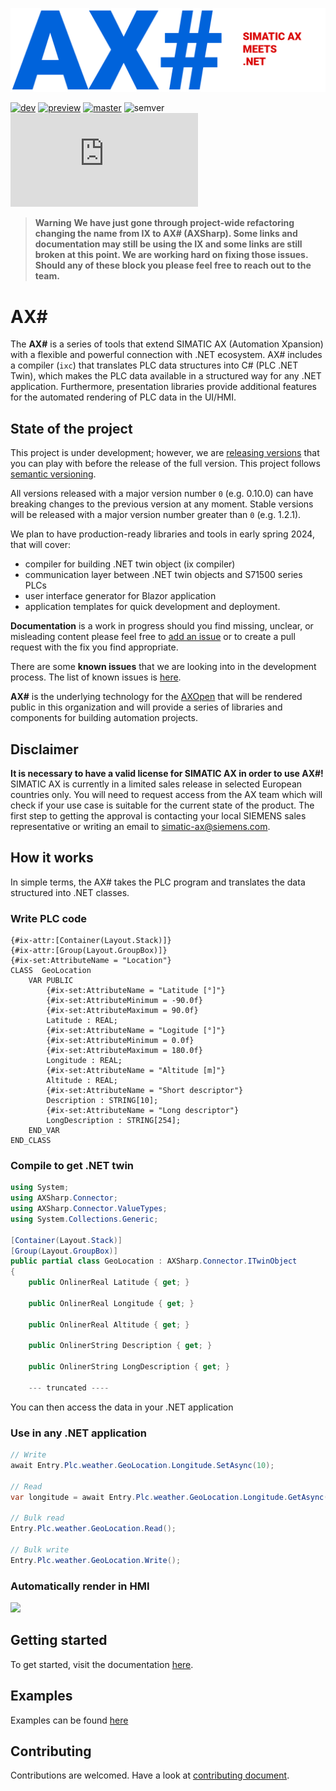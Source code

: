 ![](docfx/images/banner_wider.png)

[![dev](https://github.com/ix-ax/axsharp/actions/workflows/dev.yml/badge.svg?branch=dev)](https://github.com/ix-ax/axsharp/actions/workflows/dev.yml)
[![preview](https://github.com/ix-ax/axsharp/actions/workflows/release.yml/badge.svg?branch=releases%2Fv0)](https://github.com/ix-ax/axsharp/actions/workflows/release.yml)
[![master](https://github.com/ix-ax/axsharp/actions/workflows/master.yml/badge.svg?branch=master)](https://github.com/ix-ax/axsharp/actions/workflows/master.yml)
![semver](https://img.shields.io/badge/semver-0.10.0-blue)
[![GitHub license](https://badgen.net/github/license/Naereen/Strapdown.js)](https://github.com/ix-ax/axsharp/blob/dev/LICENSE)

> **Warning**
> **We have just gone through project-wide refactoring changing the name from **IX** to **AX#** (AXSharp). Some links and documentation may still be using the IX and some links are still broken at this point. We are working hard on fixing those issues. Should any of these block you please feel free to reach out to the team.**


# AX#

The **AX#** is a series of tools that extend SIMATIC AX (Automation Xpansion) with a flexible and powerful connection with .NET ecosystem. AX# includes a compiler (`ixc`) that translates PLC data structures into C# (PLC .NET Twin), which makes the PLC data available in a structured way for any .NET application. Furthermore, presentation libraries provide additional features for the automated rendering of PLC data in the UI/HMI.

## State of the project

This project is under development; however, we are [releasing versions](https://github.com/ix-ax/axsharp/releases) that you can play with before the release of the full version. This project follows [semantic versioning](https://semver.org/).

All versions released with a major version number `0` (e.g. 0.10.0) can have breaking changes to the previous version at any moment. Stable versions will be released with a major version number greater than `0` (e.g. 1.2.1).

We plan to have production-ready libraries and tools in early spring 2024, that will cover:

- compiler for building .NET twin object (ix compiler)
- communication layer between .NET twin objects and S71500 series PLCs
- user interface generator for Blazor application
- application templates for quick development and deployment.


**Documentation** is a work in progress should you find missing, unclear, or misleading content please feel free to [add an issue](https://github.com/ix-ax/axsharp/issues/new/choose) or to create a pull request with the fix you find appropriate.

There are some **known issues** that we are looking into in the development process. The list of known issues is [here](https://github.com/ix-ax/axsharp/issues?q=is%3Aissue+is%3Aopen+label%3Aknown-issue).



**AX#** is the underlying technology for the [AXOpen](https://github.com/ix-ax/ix.framework) that will be rendered public in this organization and will provide a series of libraries and components for building automation projects.

## Disclaimer

**It is necessary to have a valid license for SIMATIC AX in order to use AX#!**  
SIMATIC AX is currently in a limited sales release in selected European countries only. You will need to request access from the AX team which will check if your use case is suitable for the current state of the product. The first step to getting the approval is contacting your local SIEMENS sales representative or writing an email to [simatic-ax@siemens.com](mailto:simatic-ax@siemens.com?subject=Request%20for%20access%20|%20SIMATIC%20AX%20for%20IX).

## How it works

In simple terms, the AX# takes the PLC program and translates the data structured into .NET classes.

### Write PLC code

~~~iecst
{#ix-attr:[Container(Layout.Stack)]}
{#ix-attr:[Group(Layout.GroupBox)]}
{#ix-set:AttributeName = "Location"}
CLASS  GeoLocation
    VAR PUBLIC
        {#ix-set:AttributeName = "Latitude [°]"}
        {#ix-set:AttributeMinimum = -90.0f}
        {#ix-set:AttributeMaximum = 90.0f}
        Latitude : REAL;
        {#ix-set:AttributeName = "Logitude [°]"}
        {#ix-set:AttributeMinimum = 0.0f}
        {#ix-set:AttributeMaximum = 180.0f}
        Longitude : REAL;
        {#ix-set:AttributeName = "Altitude [m]"}
        Altitude : REAL;
        {#ix-set:AttributeName = "Short descriptor"}
        Description : STRING[10];
        {#ix-set:AttributeName = "Long descriptor"}
        LongDescription : STRING[254];
    END_VAR    
END_CLASS
~~~

### Compile to get .NET twin

~~~ C#
using System;
using AXSharp.Connector;
using AXSharp.Connector.ValueTypes;
using System.Collections.Generic;

[Container(Layout.Stack)]
[Group(Layout.GroupBox)]
public partial class GeoLocation : AXSharp.Connector.ITwinObject
{
    public OnlinerReal Latitude { get; }

    public OnlinerReal Longitude { get; }

    public OnlinerReal Altitude { get; }

    public OnlinerString Description { get; }

    public OnlinerString LongDescription { get; }

    --- truncated ----
~~~

You can then access the data in your .NET application

### Use in any .NET application

~~~C#
// Write
await Entry.Plc.weather.GeoLocation.Longitude.SetAsync(10);

// Read
var longitude = await Entry.Plc.weather.GeoLocation.Longitude.GetAsync();

// Bulk read
Entry.Plc.weather.GeoLocation.Read();

// Bulk write
Entry.Plc.weather.GeoLocation.Write();
~~~

### Automatically render in HMI

![](assets/pics/2022-12-20-06-54-08.png)


## Getting started

To get started, visit the documentation [here](docfx/index.md#getting-started).


## Examples 

Examples can be found [here](src/AXSharp.examples)


## Contributing

Contributions are welcomed. Have a look at [contributing document](CONTRIBUTING.md).
